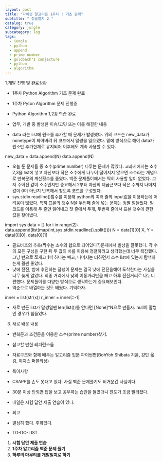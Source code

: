 ```yaml
---
layout: post
title: "파이썬 알고리즘 1주차 : 기초 문제"
subtitle: " 정글일지 2 "
catalog: true
category: jungle
subcategory: log
tags:
  - jungle
  - python
  - append
  - prime number
  - goldbach's conjecture
  - python
  - algorithm
---
```


1.개발 진행 및 완료상황

- 1주차 Python Algorithm 기초 문제 완료
- 1주차 Pyton Algorithm 문제 진행중
- Python Algorithm 1,2강 학습 완료
- 업무, 개발 중 발생한 이슈/고민 또는 이를 해결한 내용

- data 라는 list에 원소를 추가할 때 문제가 발생했다. 위의 코드는 new_data가 nonetype이 되어버려 뒤 코드에서 말썽을 일으켰다. 밑에 방식으로 해야 data가 원소만 추가한채로 유지되어 이후에도 계속 사용할 수 있다.

new_data = data.append(N) data.append(N)

- 오늘 푼 문제들 중 소수(prime number) 다루는 문제가 많았다. 교과서에서는 소수 2,3을 list에 넣고 자신보다 작은 소수에게 나누어 떨어지지 않으면 소수라는 개념으로 반복문의 계산횟수를 줄였다. 백준 문제풀이에서는 딱히 사용할 일이 없었다. 그저 주어진 값이 소수인지만 중요해서 2부터 자신의 제곱근보다 작은 수까지 나머지 값이 0이 아닌지 반복해서 찾도록 코드를 구성했다.
- sys.stdin.readline()함수를 이용해 python의 여러 줄의 input값을 이용하는데 어려움이 많았다. 특히 표본의 갯수 N을 두번째 줄에 넣는 문제는 정말 힘들었다. 밑 코드를 이용해 두 줄만 읽어내고 첫 줄에서 두개, 두번째 줄에서 표본 갯수에 관한 값을 찾아냈다.

import sys data = [] for i in range(2): data.append(list(map(int,sys.stdin.readline().split()))) N = data[1][0] X, Y = data[0][0], data[0][1]

- 골드바흐의 추측(짝수는 소수의 합으로 되어있다?)문제에서 발상을 잘못했다. 각 수의 모든 구성을 구한 뒤 두 값의 차를 이용해 정렬하려고 생각했는데 너무 복잡했다. 그냥 반으로 쪼개고 1씩 하나는 빼고, 나머지는 더하면서 소수 list에 있는지 탐색하는게 훨씬 좋았다.
- 낮에 전진, 밤에 후진하는 달팽이 문제는 결국 낮에 전진을해야 도착한다는 사실을 너무 늦게 알았다. 최종 거리에서 낮의 이동거리만큼 빼고 하루 전진거리로 나누니 편했다. 문제풀이를 다양한 방식으로 생각하는게 중요해보인다.
- 역순으로 배열하는 것도 배웠다. 기억하자.

inner = list(str(x)) r_inner = inner[::-1]

- 새로 만든 list가 말썽일땐 len(list())를 안다면 [None]\*N으로 만들자. null이 말썽인 경우가 힘들었다.

3. 새로 배운 내용

- 반복문과 조건문을 이용한 소수(prime number)찾기.
- 참고할 만한 레퍼런스들

- 자료구조와 함께 배우는 알고리즘 입문 파이썬편(BohYoh Shibata 지음, 강민 옮김, 이지스 퍼블리싱)
- 특이사항

- CSAPP를 손도 못대고 있다. 사실 백준 문제풀기도 버거운건 사실이다.
- 30분 이상 안되면 답을 보고 공부하는 습관을 들였더니 진도가 조금 빨라졌다.
- 내일은 시험 답안 제출 연습이 있다.
- 회고

- 열심히 했다. 후회없다.
- TO-DO-LIST

1. **시험 답안 제출 연습**
2. **1주차 알고리즘 백준 문제 풀기**
3. **하루의 마무리를 개발일지로 하기**

